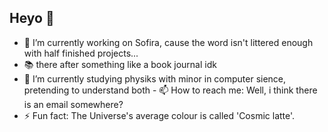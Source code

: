 ## Heyo 👋

- 🔭 I’m currently working on Sofira, cause the word isn't littered enough with half finished projects...
- 📚 there after something like a book journal idk
- 🌱 I’m currently studying physiks with minor in computer sience, pretending to understand both 
\- 📫 How to reach me: Well, i think there is an email somewhere?
- ⚡ Fun fact: The Universe's average colour is called 'Cosmic latte'. 
